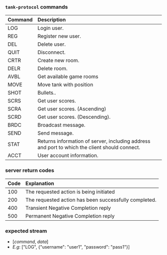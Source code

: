 ### `tank-protocol` commands 

| Command     | Description                       |
| :---------- | :-------------------------------- |
| LOG         | Login user. |
| REG         | Register new user. |
| DEL         | Delete user. |
| QUIT        | Disconnect. |
| CRTR        | Create new room. |
| DELR        | Delete room. |
| AVBL        |	Get available game rooms |
| MOVE        | Move tank with position |
| SHOT        | Bullets..           |
| SCRS        | Get user scores. |
| SCRA        | Get user scores. (Ascending) |
| SCRD        | Get user scores. (Descending). |
| BRDC        | Broadcast message. |
| SEND        | Send message. |
| STAT        | Returns information of server, including address and port to which the client should connect. |
| ACCT        | User account information. |

### server return codes

| Code     | Explanation                       |
| :---------- | :-------------------------------- |
| 100         | The requested action is being initiated |
| 200         | The requested action has been successfully completed. |
| 400         | Transient Negative Completion reply |
| 500         | Permanent Negative Completion reply |

### expected stream
*   [*command*, *data*]
*   *E.g*: ["LOG", {"username": "user1", "password": "pass1"}]